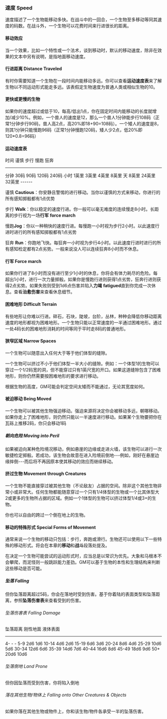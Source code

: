 ### 速度 Speed

速度描述了一个生物能移动多快。在战斗中的一回合，一个生物至多移动等同其速度的码数。在战斗外，一个生物可以花费时间来行进很长的距离。

#### 移动效应

当一个效果，比如一个特性或一个法术，谈到移动时，默认的移动速度，除非在效果的文本中另有说明，是指地面移动速度。

#### 行进距离 Distance Traveled

有时你需要知道一个生物在一段时间内能移动多远。你可以查看**运动速度表**来了解生物以不同运动形式能走多远。该表假定生物速度为普通人类或相似生物的10。

#### 更快或更慢的生物

如果你的速度超过或低于10，每高/低出1点，你在固定时间内能移动的长度就增加/减少10%。例如，一个兽人的速度是12，那么一个兽人1分钟能步行108码（正常1分钟步行90码，兽人高2点，高20%即18+90=108码）。一个矮人的速度是8，则其1分钟只能慢跑96码（正常1分钟慢跑120码，矮人少2点，低20%即120\*0.8=96码）

#### 运动速度表

  时间   谨慎    步行     慢跑     狂奔
  ------ ------- -------- -------- --------
  分钟   30码    90码     120码    240码
  小时   1英里   3英里    4英里    8英里
  天     8英里   24英里   32英里   ------

谨慎
**Cautious**：你安静且警惕的进行移动。当你以谨慎的方式来移动，你进行的所有感知掷骰都有1点优势

步行
**Walk**：你以稳定的速度行进。你一般可以毫无难度的连续慢走8小时。长距离的步行视为一场**行军**
**force march**

慢跑**Jog**：你以一种稍快的速度行进。每慢跑一小时视为步行2小时。以此速度行进时进行的所有感知掷骰都有1点劣势

狂奔
**Run**：你跑地飞快。每狂奔一小时视为步行4小时。以此速度行进时进行的所有感知检定都有2点劣势。一般来说没人可以连续狂奔8小时而不休息。

#### 行军 Force march

如果你行进了8小时而没有进行至少1小时的休息，你将会有体力耗尽的危险。每超出1小时，进行一次力量掷骰。如果你是慢跑行进则获得1点劣势，狂奔行进则获得2点劣势。如果失败则受到1d6点伤害并陷入**力竭**
**fatigued**直到你完成一次休息。查看**治愈伤害**来查看休息细节。

#### 困难地形 Difficult Terrain

有些地形让你难以行进。碎石，石块，陡坡，台阶，丛林，种种会降低你移动距离速度的地形都视为困难地形。一个生物只能以正常速度的一半通过困难地形。通过一处4码长的困难地形消耗的时间等同于平时走8码的普通地形。

#### 狭窄区域 Narrow Spaces

一个生物可以随意出入任何大于等于他们体型的缝隙。

一个生物可以挤过不小于他们体型一半大小的缝隙。例如：一个体型1的生物可以穿过一个1/2码宽的洞，但不能穿过只有1英尺宽的开口。如果这道缝隙包含了困难地形，则你仍然需要按困难地形的要求进行移动。

根据生物的高度，GM可能会判定空间太矮而不能通过，无论其宽度如何。

#### 被迫移动 Being Moved

一个生物可以被其他生物强迫移动。强迫来源将决定你会被移动多远，朝哪移动。如果你走上了困难地形，则仍然只能以一半速度进行移动。如果某个生物要把你在瓦砾上推移2码，你只会移动1码

##### 朝向危险 Moving into Peril

如果被迫向某种危险境况移动，例如悬崖的边缘或走进火墙，该生物可以进行一次敏捷检定掷骰。若成功，该生物会故意在进入险境前倒地---例如，刚好在悬崖边缘摔倒---而后将不再因原本使其移动的效应而继续移动。

#### 挤过生物 Movement through Creatures

一个生物不能直接穿过被其他生物（不论敌友）占据的空间。除非这个其他生物非常小或非常大。任何生物都能随意穿过一个只有1/4体型的生物或一个比其体型大2或更多的生物所占据的区域。例如一个1体型的生物可以挤过体型1/4或3+的生物。

你也可以自由的跨过一个倒在地上的生物。

#### 移动的特殊形式 Special Forms of Movement

通常来说一个生物的移动只包括：步行，奔跑或滑行。生物还可以使用以下一些特殊的移动形式。将会在本章的**移动**和**战斗**段落处提及。

在决定一个生物可能尝试的运动形式时，应当总是以常识为优先。大象和马根本不会攀爬，而泥怪则一般跳跃能力差劲。GM可以基于生物的本性和生理结构来判断这些移动是否可能。

##### 坠落 Falling

但你坠落距离超过5码，你会在落地时受到伤害。基于你着陆的表面类型和坠落距离，参照**坠落伤害表**来查看受到的伤害。

###### 坠落伤害表 Falling Damage

  坠落距离   刚性地面   液体表面
  ---------- ---------- ----------
  4-         \-         \-
  5-9        2d6        1d6
  10-14      4d6        2d6
  15-19      6d6        3d6
  20-24      8d6        4d6
  25-29      10d6       5d6
  30-34      12d6       6d6
  35-39      14d6       7d6
  40-44      16d6       8d6
  45-49      18d6       9d6
  50+        20d6       10d6

###### 坠落倒地 Land Prone

但你因坠落而受到伤害，你将陷入倒地

###### 落在其他生物/物体上 Falling onto Other Creatures & Objects

如果你落在其他生物或物件上，你和该生物/物件各承受一半的坠落伤害。
